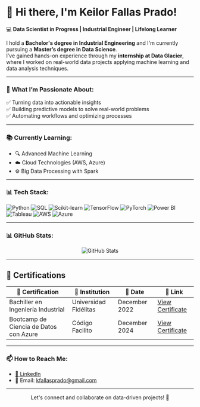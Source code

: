 # 👋 Hi there, I'm **Keilor Fallas Prado**!  

💻 **Data Scientist in Progress | Industrial Engineer | Lifelong Learner**  

I hold a **Bachelor's degree in Industrial Engineering** and I'm currently pursuing a **Master’s degree in Data Science**.  
I’ve gained hands-on experience through my **internship at Data Glacier**, where I worked on real-world data projects applying machine learning and data analysis techniques.

---

### 🚀 **What I’m Passionate About:**
✅ Turning data into actionable insights  
✅ Building predictive models to solve real-world problems  
✅ Automating workflows and optimizing processes  

---

### 📚 **Currently Learning:**
- 🔍 Advanced Machine Learning  
- ☁️ Cloud Technologies (AWS, Azure)  
- ⚙️ Big Data Processing with Spark  

---

### 📊 Tech Stack:
<p align="left">
  <!-- Programming Languages -->
  <img src="https://img.shields.io/badge/Python-3776AB?style=for-the-badge&logo=python&logoColor=white" alt="Python"/>
  <img src="https://img.shields.io/badge/SQL-4479A1?style=for-the-badge&logo=postgresql&logoColor=white" alt="SQL"/>

  <!-- Machine Learning Libraries -->
  <img src="https://img.shields.io/badge/Scikit--Learn-F7931E?style=for-the-badge&logo=scikit-learn&logoColor=white" alt="Scikit-learn"/>
  <img src="https://img.shields.io/badge/TensorFlow-FF6F00?style=for-the-badge&logo=tensorflow&logoColor=white" alt="TensorFlow"/>
  <img src="https://img.shields.io/badge/PyTorch-EE4C2C?style=for-the-badge&logo=pytorch&logoColor=white" alt="PyTorch"/>

  <!-- Data Visualization -->
  <img src="https://img.shields.io/badge/Power%20BI-F2C811?style=for-the-badge&logo=powerbi&logoColor=black" alt="Power BI"/>
  <img src="https://img.shields.io/badge/Tableau-E97627?style=for-the-badge&logo=tableau&logoColor=white" alt="Tableau"/>

  <!-- Cloud Platforms -->
  <img src="https://img.shields.io/badge/AWS-232F3E?style=for-the-badge&logo=amazon-aws&logoColor=white" alt="AWS"/>
  <img src="https://img.shields.io/badge/Azure-0078D4?style=for-the-badge&logo=microsoft-azure&logoColor=white" alt="Azure"/>
</p>


---

### 📊 **GitHub Stats:**
<p align="center">
  <img src="https://github-readme-stats.vercel.app/api?username=KeilorFP&show_icons=true&theme=radical" alt="GitHub Stats"/>
</p>

---


## 📜 Certifications  

| 📄 Certification                      | 🏫 Institution        | 📆 Date            | 🔗 Link |
|---------------------------------------|----------------------|--------------------|--------|
| Bachiller en Ingeniería Industrial     | Universidad Fidélitas      | December 2022      | [View Certificate](https://github.com/KeilorFP/Certificates/blob/main/TITULO%20UNIVERSIDAD.pdf) |
| Bootcamp de Ciencia de Datos con Azure | Código Facilito      | December 2024      | [View Certificate](https://github.com/KeilorFP/Certificates/blob/main/certificado.pdf) |


---

### 📫 **How to Reach Me:**
- [💼 LinkedIn](https://www.linkedin.com/in/keilor-fallas-prado-55189b252)  
- 📧 Email: kfallasprado@gmail.com 

---

<p align="center">
  Let's connect and collaborate on data-driven projects! 🚀  
</p>
